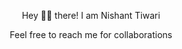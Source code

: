 <p align="center">Hey 👋🏻 there! I am Nishant Tiwari</p>
<p align="center">Feel free to reach me for collaborations</p>
